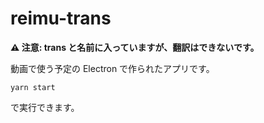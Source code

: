 # reimu-trans

**⚠️ 注意:
trans と名前に入っていますが、翻訳はできないです。**

動画で使う予定の Electron で作られたアプリです。

```
yarn start
```

で実行できます。
